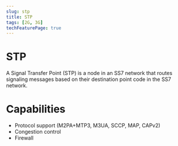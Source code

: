 ```yaml
---
slug: stp
title: STP
tags: [2G, 3G]
techFeaturePage: true
---
```


# STP

A Signal Transfer Point (STP) is a node in an SS7 network that routes
signaling messages based on their destination point code in the SS7
network.

# Capabilities

- Protocol support (M2PA+MTP3, M3UA, SCCP, MAP, CAPv2)
- Congestion control
- Firewall
